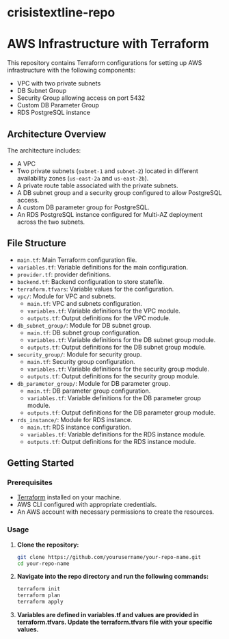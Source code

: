 # crisistextline-repo

# AWS Infrastructure with Terraform

This repository contains Terraform configurations for setting up AWS infrastructure with the following components:

- VPC with two private subnets
- DB Subnet Group
- Security Group allowing access on port 5432
- Custom DB Parameter Group
- RDS PostgreSQL instance

## Architecture Overview

The architecture includes:
- A VPC 
- Two private subnets (`subnet-1` and `subnet-2`) located in different availability zones (`us-east-2a` and `us-east-2b`).
- A private route table associated with the private subnets.
- A DB subnet group and a security group configured to allow PostgreSQL access.
- A custom DB parameter group for PostgreSQL.
- An RDS PostgreSQL instance configured for Multi-AZ deployment across the two subnets.

## File Structure

- `main.tf`: Main Terraform configuration file.
- `variables.tf`: Variable definitions for the main configuration.
- `provider.tf`: provider definitions.
- `backend.tf`: Backend configuration to store statefile.
- `terraform.tfvars`: Variable values for the configuration.
- `vpc/`: Module for VPC and subnets.
  - `main.tf`: VPC and subnets configuration.
  - `variables.tf`: Variable definitions for the VPC module.
  - `outputs.tf`: Output definitions for the VPC module.
- `db_subnet_group/`: Module for DB subnet group.
  - `main.tf`: DB subnet group configuration.
  - `variables.tf`: Variable definitions for the DB subnet group module.
  - `outputs.tf`: Output definitions for the DB subnet group module.
- `security_group/`: Module for security group.
  - `main.tf`: Security group configuration.
  - `variables.tf`: Variable definitions for the security group module.
  - `outputs.tf`: Output definitions for the security group module.
- `db_parameter_group/`: Module for DB parameter group.
  - `main.tf`: DB parameter group configuration.
  - `variables.tf`: Variable definitions for the DB parameter group module.
  - `outputs.tf`: Output definitions for the DB parameter group module.
- `rds_instance/`: Module for RDS instance.
  - `main.tf`: RDS instance configuration.
  - `variables.tf`: Variable definitions for the RDS instance module.
  - `outputs.tf`: Output definitions for the RDS instance module.

## Getting Started

### Prerequisites

- [Terraform](https://www.terraform.io/downloads.html) installed on your machine.
- AWS CLI configured with appropriate credentials.
- An AWS account with necessary permissions to create the resources.

### Usage

1. **Clone the repository:**
   ```bash
   git clone https://github.com/yourusername/your-repo-name.git
   cd your-repo-name
2. **Navigate into the repo directory and run the following commands:**
   ```bash
   terraform init
   terraform plan
   terraform apply
3. **Variables are defined in variables.tf and values are provided in terraform.tfvars. Update the terraform.tfvars file with your specific values.**
